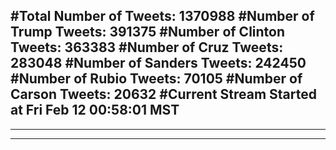 #Total Number of Tweets: 1370988 
#Number of Trump Tweets: 391375
#Number of Clinton Tweets: 363383
#Number of Cruz Tweets: 283048
#Number of Sanders Tweets: 242450
#Number of Rubio Tweets: 70105
#Number of Carson Tweets: 20632
#Current Stream Started at Fri Feb 12 00:58:01 MST
---
---
---
